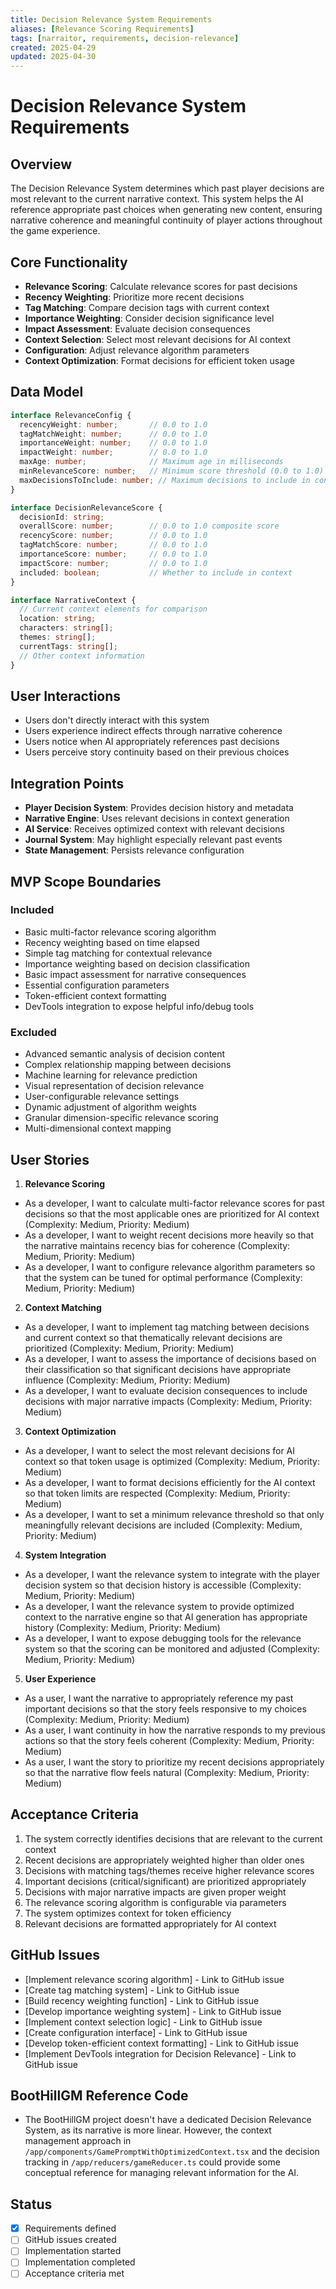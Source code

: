 ```yaml
---
title: Decision Relevance System Requirements
aliases: [Relevance Scoring Requirements]
tags: [narraitor, requirements, decision-relevance]
created: 2025-04-29
updated: 2025-04-30
---
```


# Decision Relevance System Requirements

## Overview
The Decision Relevance System determines which past player decisions are most relevant to the current narrative context. This system helps the AI reference appropriate past choices when generating new content, ensuring narrative coherence and meaningful continuity of player actions throughout the game experience.

## Core Functionality
- **Relevance Scoring**: Calculate relevance scores for past decisions
- **Recency Weighting**: Prioritize more recent decisions
- **Tag Matching**: Compare decision tags with current context
- **Importance Weighting**: Consider decision significance level
- **Impact Assessment**: Evaluate decision consequences
- **Context Selection**: Select most relevant decisions for AI context
- **Configuration**: Adjust relevance algorithm parameters
- **Context Optimization**: Format decisions for efficient token usage

## Data Model

```typescript
interface RelevanceConfig {
  recencyWeight: number;       // 0.0 to 1.0
  tagMatchWeight: number;      // 0.0 to 1.0
  importanceWeight: number;    // 0.0 to 1.0
  impactWeight: number;        // 0.0 to 1.0
  maxAge: number;              // Maximum age in milliseconds
  minRelevanceScore: number;   // Minimum score threshold (0.0 to 1.0)
  maxDecisionsToInclude: number; // Maximum decisions to include in context
}

interface DecisionRelevanceScore {
  decisionId: string;
  overallScore: number;        // 0.0 to 1.0 composite score
  recencyScore: number;        // 0.0 to 1.0
  tagMatchScore: number;       // 0.0 to 1.0
  importanceScore: number;     // 0.0 to 1.0
  impactScore: number;         // 0.0 to 1.0
  included: boolean;           // Whether to include in context
}

interface NarrativeContext {
  // Current context elements for comparison
  location: string;
  characters: string[];
  themes: string[];
  currentTags: string[];
  // Other context information
}
```

## User Interactions
- Users don't directly interact with this system
- Users experience indirect effects through narrative coherence
- Users notice when AI appropriately references past decisions
- Users perceive story continuity based on their previous choices

## Integration Points
- **Player Decision System**: Provides decision history and metadata
- **Narrative Engine**: Uses relevant decisions in context generation
- **AI Service**: Receives optimized context with relevant decisions
- **Journal System**: May highlight especially relevant past events
- **State Management**: Persists relevance configuration

## MVP Scope Boundaries

### Included
- Basic multi-factor relevance scoring algorithm
- Recency weighting based on time elapsed
- Simple tag matching for contextual relevance
- Importance weighting based on decision classification
- Basic impact assessment for narrative consequences
- Essential configuration parameters
- Token-efficient context formatting
- DevTools integration to expose helpful info/debug tools

### Excluded
- Advanced semantic analysis of decision content
- Complex relationship mapping between decisions
- Machine learning for relevance prediction
- Visual representation of decision relevance
- User-configurable relevance settings
- Dynamic adjustment of algorithm weights
- Granular dimension-specific relevance scoring
- Multi-dimensional context mapping

## User Stories

1. **Relevance Scoring**
- As a developer, I want to calculate multi-factor relevance scores for past decisions so that the most applicable ones are prioritized for AI context (Complexity: Medium, Priority: Medium)
- As a developer, I want to weight recent decisions more heavily so that the narrative maintains recency bias for coherence (Complexity: Medium, Priority: Medium)
- As a developer, I want to configure relevance algorithm parameters so that the system can be tuned for optimal performance (Complexity: Medium, Priority: Medium)

2. **Context Matching**
- As a developer, I want to implement tag matching between decisions and current context so that thematically relevant decisions are prioritized (Complexity: Medium, Priority: Medium)
- As a developer, I want to assess the importance of decisions based on their classification so that significant decisions have appropriate influence (Complexity: Medium, Priority: Medium)
- As a developer, I want to evaluate decision consequences to include decisions with major narrative impacts (Complexity: Medium, Priority: Medium)

3. **Context Optimization**
- As a developer, I want to select the most relevant decisions for AI context so that token usage is optimized (Complexity: Medium, Priority: Medium)
- As a developer, I want to format decisions efficiently for the AI context so that token limits are respected (Complexity: Medium, Priority: Medium)
- As a developer, I want to set a minimum relevance threshold so that only meaningfully relevant decisions are included (Complexity: Medium, Priority: Medium)

4. **System Integration**
- As a developer, I want the relevance system to integrate with the player decision system so that decision history is accessible (Complexity: Medium, Priority: Medium)
- As a developer, I want the relevance system to provide optimized context to the narrative engine so that AI generation has appropriate history (Complexity: Medium, Priority: Medium)
- As a developer, I want to expose debugging tools for the relevance system so that the scoring can be monitored and adjusted (Complexity: Medium, Priority: Medium)

5. **User Experience**
- As a user, I want the narrative to appropriately reference my past important decisions so that the story feels responsive to my choices (Complexity: Medium, Priority: Medium)
- As a user, I want continuity in how the narrative responds to my previous actions so that the story feels coherent (Complexity: Medium, Priority: Medium)
- As a user, I want the story to prioritize my recent decisions appropriately so that the narrative flow feels natural (Complexity: Medium, Priority: Medium)

## Acceptance Criteria
1. The system correctly identifies decisions that are relevant to the current context
2. Recent decisions are appropriately weighted higher than older ones
3. Decisions with matching tags/themes receive higher relevance scores
4. Important decisions (critical/significant) are prioritized appropriately
5. Decisions with major narrative impacts are given proper weight
6. The relevance scoring algorithm is configurable via parameters
7. The system optimizes context for token efficiency
8. Relevant decisions are formatted appropriately for AI context

## GitHub Issues
- [Implement relevance scoring algorithm] - Link to GitHub issue
- [Create tag matching system] - Link to GitHub issue
- [Build recency weighting function] - Link to GitHub issue
- [Develop importance weighting system] - Link to GitHub issue
- [Implement context selection logic] - Link to GitHub issue
- [Create configuration interface] - Link to GitHub issue
- [Develop token-efficient context formatting] - Link to GitHub issue
- [Implement DevTools integration for Decision Relevance] - Link to GitHub issue

## BootHillGM Reference Code
- The BootHillGM project doesn't have a dedicated Decision Relevance System, as its narrative is more linear. However, the context management approach in `/app/components/GamePromptWithOptimizedContext.tsx` and the decision tracking in `/app/reducers/gameReducer.ts` could provide some conceptual reference for managing relevant information for the AI.

## Status
- [x] Requirements defined
- [ ] GitHub issues created
- [ ] Implementation started
- [ ] Implementation completed
- [ ] Acceptance criteria met